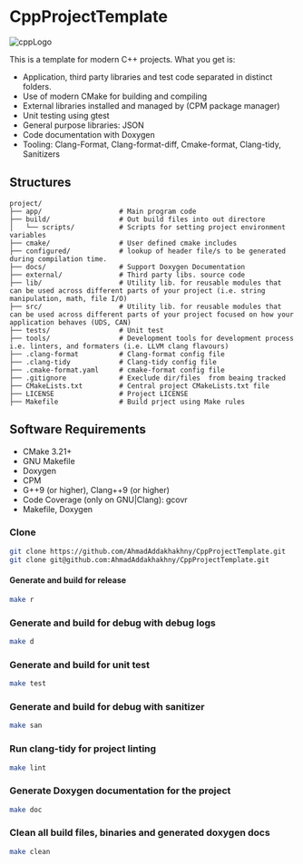 # CppProjectTemplate


![cppLogo](https://github.com/user-attachments/assets/f3b18d6b-58bb-40e0-b4de-1868ce5c8fa0)

This is a template for modern C++ projects. What you get is:
* Application, third party libraries and test code separated in distinct folders.
* Use of modern CMake for building and compiling
* External libraries installed and managed by (CPM package manager)
* Unit testing using gtest
* General purpose libraries: JSON
* Code documentation with Doxygen
* Tooling: Clang-Format, Clang-format-diff, Cmake-format, Clang-tidy, Sanitizers


## Structures
```
project/
├── app/                   # Main program code
├── build/                 # Out build files into out directore
│   └── scripts/           # Scripts for setting project environment variables
├── cmake/                 # User defined cmake includes
├── configured/            # lookup of header file/s to be generated during compilation time.
├── docs/                  # Support Doxygen Documentation
├── external/              # Third party libs. source code
├── lib/                   # Utility lib. for reusable modules that can be used across different parts of your project (i.e. string manipulation, math, file I/O)
├── src/                   # Utility lib. for reusable modules that can be used across different parts of your project focused on how your application behaves (UDS, CAN)
├── tests/                 # Unit test
├── tools/                 # Development tools for development process i.e. linters, and formaters (i.e. LLVM clang flavours)
├── .clang-format          # Clang-format config file
├── .clang-tidy            # Clang-tidy config file
├── .cmake-format.yaml     # cmake-format config file
├── .gitignore             # Execlude dir/files  from beaing tracked
├── CMakeLists.txt         # Central project CMakeLists.txt file
├── LICENSE                # Project LICENSE
├── Makefile               # Build prject using Make rules
```

## Software Requirements
* CMake 3.21+
* GNU Makefile
* Doxygen
* CPM
* G++9 (or higher), Clang++9 (or higher)
* Code Coverage (only on GNU|Clang): gcovr
* Makefile, Doxygen

### Clone
```bash
git clone https://github.com/AhmadAddakhakhny/CppProjectTemplate.git
git clone git@github.com:AhmadAddakhakhny/CppProjectTemplate.git
```

#### Generate and build for release
```bash
make r
```

### Generate and build for debug with debug logs
```bash
make d
```

### Generate and build for unit test 
```bash
make test
```

### Generate and build for debug with sanitizer
```bash
make san
```

### Run clang-tidy for project linting
```bash
make lint
```

### Generate Doxygen documentation for the project
```bash
make doc
```

### Clean all build files, binaries and generated doxygen docs
```bash
make clean
```
